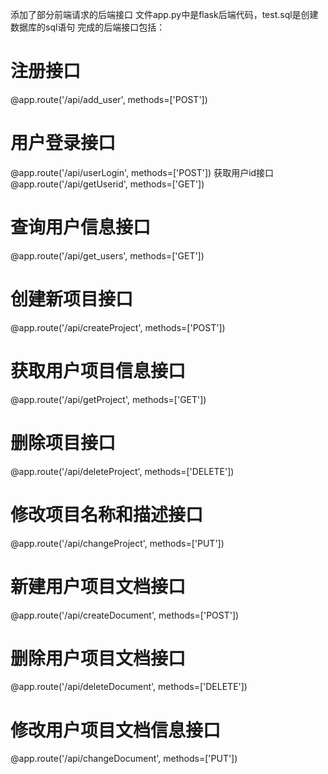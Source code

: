 添加了部分前端请求的后端接口
文件app.py中是flask后端代码，test.sql是创建数据库的sql语句
完成的后端接口包括：
# 注册接口
@app.route('/api/add_user', methods=['POST'])
# 用户登录接口
@app.route('/api/userLogin', methods=['POST'])
获取用户id接口
@app.route('/api/getUserid', methods=['GET'])
# 查询用户信息接口
@app.route('/api/get_users', methods=['GET'])
# 创建新项目接口
@app.route('/api/createProject', methods=['POST'])
# 获取用户项目信息接口
@app.route('/api/getProject', methods=['GET'])
# 删除项目接口
@app.route('/api/deleteProject', methods=['DELETE'])
# 修改项目名称和描述接口
@app.route('/api/changeProject', methods=['PUT'])
# 新建用户项目文档接口
@app.route('/api/createDocument', methods=['POST'])
# 删除用户项目文档接口
@app.route('/api/deleteDocument', methods=['DELETE'])
# 修改用户项目文档信息接口
@app.route('/api/changeDocument', methods=['PUT'])
